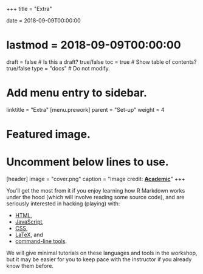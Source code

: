 +++
title = "Extra"

date = 2018-09-09T00:00:00
# lastmod = 2018-09-09T00:00:00

draft = false  # Is this a draft? true/false
toc = true  # Show table of contents? true/false
type = "docs"  # Do not modify.

# Add menu entry to sidebar.
linktitle = "Extra"
[menu.prework]
  parent = "Set-up"
  weight = 4

# Featured image.
# Uncomment below lines to use.
[header]
  image = "cover.png"
  caption = "Image credit: [**Academic**](https://github.com/gcushen/hugo-academic/)"
+++

You’ll get the most from it if you enjoy learning how R Markdown works under the hood (which will involve reading some source code), and are seriously interested in hacking (playing) with:

* [HTML](https://bookdown.org/yihui/blogdown/html.html), 
* [JavaScript](https://bookdown.org/yihui/blogdown/javascript.html), 
* [CSS](https://bookdown.org/yihui/blogdown/css.html), 
* [LaTeX](https://yihui.name/tinytex/), and 
* [command-line tools](https://seankross.com/the-unix-workbench/command-line-basics.html). 

We will give minimal tutorials on these languages and tools in the workshop, but it may be easier for you to keep pace with the instructor if you already know them before.

<!--{{< figure library="1" src="cover.png" title="Showcase your projects with the new  *showcase* layout for the project widget." >}}-->
